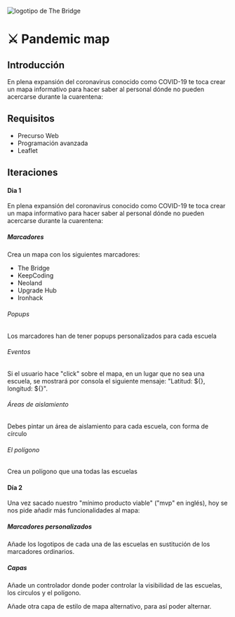 ![logotipo de The Bridge](https://user-images.githubusercontent.com/27650532/77754601-e8365180-702b-11ea-8bed-5bc14a43f869.png "logotipo de The Bridge")

# :crossed_swords: Pandemic map #

## Introducción ##

En plena expansión del coronavirus conocido como COVID-19 te toca crear un mapa informativo para hacer saber al personal dónde no pueden acercarse durante la cuarentena:

## Requisitos ##

- Precurso Web
- Programación avanzada
- Leaflet

## Iteraciones ##

#### Dia 1

En plena expansión del coronavirus conocido como COVID-19 te toca crear un mapa informativo para hacer saber al personal dónde no pueden acercarse durante la cuarentena:

##### Marcadores

Crea un mapa con los siguientes marcadores:
- The Bridge
- KeepCoding
- Neoland
- Upgrade Hub
- Ironhack

###### Popups

Los marcadores han de tener popups personalizados para cada escuela

###### Eventos

Si el usuario hace "click" sobre el mapa, en un lugar que no sea una escuela, se mostrará por consola el siguiente mensaje: "Latitud: ${}, longitud: ${}".

###### Áreas de aislamiento

Debes pintar un área de aislamiento para cada escuela, con forma de círculo

###### El polígono

Crea un polígono que una todas las escuelas

#### Día 2

Una vez sacado nuestro "mínimo producto viable" ("mvp" en inglés), hoy se nos pide añadir más funcionalidades al mapa:

##### Marcadores personalizados

Añade los logotipos de cada una de las escuelas en sustitución de los marcadores ordinarios.

##### Capas

Añade un controlador donde poder controlar la visibilidad de las escuelas, los circulos y el polígono.

Añade otra capa de estilo de mapa alternativo, para así poder alternar.
